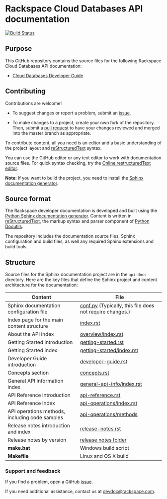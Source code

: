 # Rackspace Cloud Databases API documentation

[![Build Status](https://travis-ci.org/rackerlabs/docs-cloud-databases.svg?branch=master)](https://travis-ci.org/rackerlabs/docs-cloud-databases)


## Purpose

This GitHub repository contains the source files for the following Rackspace Cloud Databases API documentation:

* [Cloud Databases Developer Guide](https://developer.rackspace.com/docs/cloud-databases/v1/developer-guide/)

## Contributing

Contributions are welcome! 

* To suggest changes or report a problem, submit an [issue](https://github.com/rackerlabs/docs-cloud-databases/issues). 

* To make changes to a project, create your own fork of the repository. Then, submit a [pull 
request](https://github.com/rackerlabs/docs-cloud-databases/compare?expand=1) to have your changes reviewed 
and merged into the master branch as appropriate.

To contribute content, all you need is an editor and a 
basic understanding of the project layout and [reStructuredText](http://sphinx-doc.org/rest.html) syntax.

You can use the GitHub editor or any text editor to work with documentation source files. For quick syntax checking, try the 
[Online restructuredText editor](http://rst.ninjs.org/). 

**Note:** If you want to build the project, you need to install the [Sphinx documentation generator](http://www.sphinx-doc.org/en/stable/install.html). 

## Source format

The Rackspace developer documentation is developed and built using the [Python Sphinx documentation generator](http://sphinx-doc.org/). Content is 
written in [reStructuredText](http://sphinx-doc.org/rest.html), the markup syntax and parser component of 
[Python Docutils](http://docutils.sourceforge.net/index.html).

The repository includes the documentation source files, 
Sphinx configuration and build files, as well any required Sphinx 
extensions and build tools. 

## Structure

Source files for the Sphinx documentation project are in the ``api-docs`` directory. Here are the key files that define 
the Sphinx project and content architecture for the documentation: 

Content | File
--- | ---
|Sphinx documentation configuration file| [conf.py](https://github.com/rackerlabs/docs-cloud-databases/blob/master/apidocs/dev-guide/conf.py) (Typically, this file does not require changes.)
|Index page for the main content structure| [index.rst](https://github.com/rackerlabs/docs-cloud-databases/blob/master/apidocs/dev-guide/index.rst)
|About the API index| [overview/index.rst](https://github.com/rackerlabs/docs-cloud-databases/blob/master/apidocs/dev-guide/overview/index.rst)
|Getting Started introduction| [getting-started.rst](https://github.com/rackerlabs/docs-cloud-databases/blob/master/apidocs/dev-guide/getting-started.rst)
|Getting Started index|[getting-started/index.rst](https://github.com/rackerlabs/docs-cloud-databases/blob/master/apidocs/dev-guide/getting-started/index.rst)
|Developer Guide introduction|[developer-guide.rst](https://github.com/rackerlabs/docs-cloud-databases/blob/master/apidocs/dev-guide/developer-guide.rst)
|Concepts section| [concepts.rst](https://github.com/rackerlabs/docs-cloud-databases/blob/master/apidocs/dev-guide/concepts.rst)
|General API information index|[general-api-info/index.rst](https://github.com/rackerlabs/docs-cloud-databases/blob/master/apidocs/dev-guide/general-api-info/index.rst)
|API Reference introduction|[api-reference.rst](https://github.com/rackerlabs/docs-cloud-databases/blob/master/apidocs/dev-guide/api-reference.rst)
|API Reference index|[api-operations/index.rst](https://github.com/rackerlabs/docs-cloud-databases/blob/master/apidocs/dev-guide/api-operations/index.rst)
|API operations methods, including code samples|[api-operations/methods](https://github.com/rackerlabs/docs-cloud-databases/tree/master/apidocs/dev-guide/api-operations/methods) 
|Release notes introduction and index|[release-notes.rst](https://github.com/rackerlabs/docs-cloud-databases/blob/master/apidocs/dev-guide/release-notes.rst)
|Release notes by version|[release notes folder](https://github.com/meker12/docs-cloud-databases/tree/master/apidocs/dev-guide/release-notes)
|**make.bat**|Windows build script
|**Makefile**| Linux and OS X build

### Support and feedback

If you find a problem, open a GitHub [issue](https://github.com/rackerlabs/docs-cloud-databases/issues).

If you need additional assistance, contact us at [devdoc@rackspace.com](mailto:devdoc@rackspace.com).

